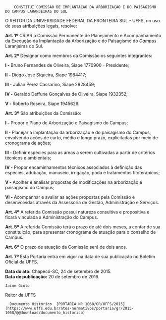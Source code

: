         CONSTITUI COMISSÃO DE IMPLANTAÇÃO DA ARBORIZAÇÃO E DO PAISAGISMO DO CAMPUS LARANJEIRAS DO SUL  

O REITOR DA UNIVERSIDADE FEDERAL DA FRONTEIRA SUL - UFFS, no uso de suas atribuições legais, resolve:

 **Art. 1º** CRIAR a Comissão Permanente de Planejamento e Acompanhamento da Execução da Implantação da Arborização e do Paisagismo do *Campus* Laranjeiras do Sul.

 **Art. 2º** Designar como membros da Comissão os seguintes integrantes:

 **I -** Bruno Fernandes de Oliveira, Siape 1770900 - Presidente;

 **II -** Diogo José Siqueira, Siape 1984417;

 **III -** Julian Perez Cassarino, Siape 2928459;

 **IV -** Geraldo Deffune Gonçalves de Oliveira, Siape 1932352;

 **V -** Roberto Roseira, Siape 1945626.

 **Art. 3º** São atribuições da Comissão:

 **I -** Propor o Plano de Arborização e Paisagismo do Campus;

 **II -** Planejar a implantação da arborização e do paisagismo do Campus, envolvendo ações de curto, médio e longo prazo, explicitadas por meio de cronograma de ações;

 **III -** Definir espécies para as áreas a serem cultivadas a partir de critérios técnicos e ambientais;

 **IV -** Propor encaminhamentos técnicos associados à definição das espécies, adubação, manuseio, irrigação, poda e tratamentos fitoterápicos;

 **V -** Acolher e analisar propostas de modificações na arborização e paisagismo do Campus;

 **VI -** Acompanhar e avaliar as ações propostas pela Comissão e desenvolvidas através da Assessoria de Gestão, Administração e Serviços.

 **Art. 4º** A referida Comissão possui natureza consultiva e propositiva e ficará vinculada a Administração do Campus.

 **Art. 5º** A referida Comissão terá o prazo de até dois meses, a contar de sua constituição, para apresentar cronograma de atuação para o conselho de Campus.

 **Art. 6º** O prazo de atuação da Comissão será de dois anos.

 **Art. 7º** Esta Portaria entra em vigor na data de sua publicação no Boletim Oficial da UFFS.

  

   **Data do ato:** Chapecó-SC, 24 de setembro de 2015.   
 **Data de publicação:**  20 de setembro de 2016. 

    Jaime Giolo   
 Reitor da UFFS 

      Documento Histórico  [PORTARIA Nº 1068/GR/UFFS/2015](https://www.uffs.edu.br/atos-normativos/portaria/gr/2015-1068/@@download/documento_historico)     
      